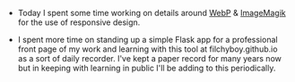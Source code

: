 
* Today I spent some time working on details around [WebP](https://developers.google.com/speed/webp/docs/using) & [ImageMagik](https://formulae.brew.sh/formula/imagemagick) for the use of responsive design.

* I spent more time on standing up a simple Flask app for a professional front page of my work and learning with this tool at filchyboy.github.io as a sort of daily recorder. I've kept a paper record for many years now but in keeping with learning in public I'll be adding to this periodically.
